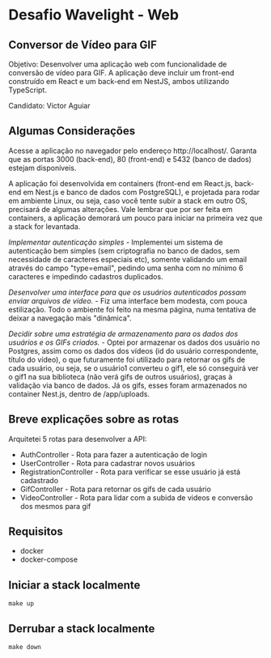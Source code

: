 # Desafio Wavelight - Web

## Conversor de Vídeo para GIF

Objetivo: Desenvolver uma aplicação web com funcionalidade de conversão de vídeo para GIF. A aplicação deve incluir um front-end construído em React e um back-end em NestJS, ambos utilizando TypeScript.

Candidato: Victor Aguiar

## Algumas Considerações

Acesse a aplicação no navegador pelo endereço http://localhost/. Garanta que as portas 3000 (back-end), 80 (front-end) e 5432 (banco de dados) estejam disponíveis.

A aplicação foi desenvolvida em containers (front-end em React.js, back-end em Nest.js e banco de dados com PostgreSQL), e projetada para rodar em ambiente Linux, ou seja, caso você tente subir a stack em outro OS, precisará de algumas alterações. Vale lembrar que por ser feita em containers, a aplicação demorará um pouco para iniciar na primeira vez que a stack for levantada.

_Implementar autenticação simples_ - Implementei um sistema de autenticação bem simples (sem criptografia no banco de dados, sem necessidade de caracteres especiais etc), somente validando um email através do campo "type=email", pedindo uma senha com no mínimo 6 caracteres e impedindo cadastros duplicados.

_Desenvolver uma interface para que os usuários autenticados possam enviar arquivos de vídeo._ - Fiz uma interface bem modesta, com pouca estilização. Todo o ambiente foi feito na mesma página, numa tentativa de deixar a navegação mais "dinâmica".

_Decidir sobre uma estratégia de armazenamento para os dados dos usuários e os GIFs criados._ - Optei por armazenar os dados dos usuário no Postgres, assim como os dados dos vídeos (id do usuário correspondente, título do vídeo), o que futuramente foi utilizado para retornar os gifs de cada usuário, ou seja, se o usuário1 converteu o gif1, ele só conseguirá ver o gif1 na sua biblioteca (não verá gifs de outros usuários), graças à validação via banco de dados. Já os gifs, esses foram armazenados no container Nest.js, dentro de /app/uploads.

## Breve explicações sobre as rotas

Arquitetei 5 rotas para desenvolver a API:
- AuthController - Rota para fazer a autenticação de login
- UserController - Rota para cadastrar novos usuários
- RegistrationController - Rota para verificar se esse usuário já está cadastrado
- GifController - Rota para retornar os gifs de cada usuário 
- VideoController - Rota para lidar com a subida de videos e conversão dos mesmos para gif

## Requisitos

- docker
- docker-compose

## Iniciar a stack localmente

```shell
make up
```

## Derrubar a stack localmente

```shell
make down
```

